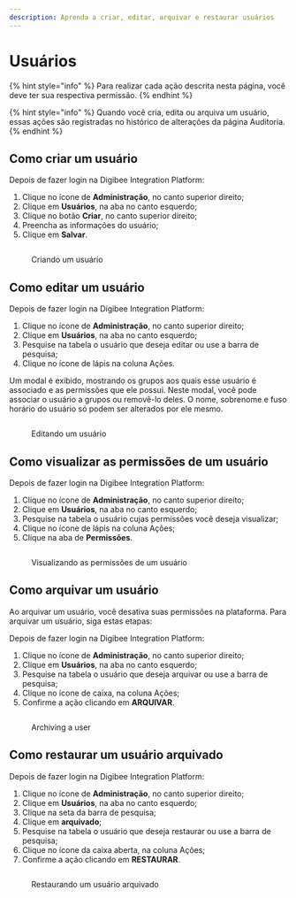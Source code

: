 ```yaml
---
description: Aprenda a criar, editar, arquivar e restaurar usuários
---
```


# Usuários

{% hint style="info" %}
Para realizar cada ação descrita nesta página, você deve ter sua respectiva permissão.
{% endhint %}

{% hint style="info" %}
Quando você cria, edita ou arquiva um usuário, essas ações são registradas no histórico de alterações da página Auditoria.
{% endhint %}

## Como criar um usuário

Depois de fazer login na Digibee Integration Platform:

1. Clique no ícone de **Administração**, no canto superior direito;
2. Clique em **Usuários**, na aba no canto esquerdo;
3. Clique no botão **Criar**, no canto superior direito;
4. Preencha as informações do usuário;
5. Clique em **Salvar**.

<figure><img src="https://i.imgur.com/cSln4qr.gif" alt=""><figcaption><p>Criando um usuário</p></figcaption></figure>

## Como editar um usuário

Depois de fazer login na Digibee Integration Platform:

1. Clique no ícone de **Administração**, no canto superior direito;
2. Clique em **Usuários**, na aba no canto esquerdo;
3. Pesquise na tabela o usuário que deseja editar ou use a barra de pesquisa;
4. Clique no ícone de lápis na coluna Ações.

Um modal é exibido, mostrando os grupos aos quais esse usuário é associado e as permissões que ele possui. Neste modal, você pode associar o usuário a grupos ou removê-lo deles. O nome, sobrenome e fuso horário do usuário só podem ser alterados por ele mesmo.

<figure><img src="https://i.imgur.com/zuPNw7P.gif" alt=""><figcaption><p>Editando um usuário</p></figcaption></figure>

## Como visualizar as permissões de um usuário

Depois de fazer login na Digibee Integration Platform:

1. Clique no ícone de **Administração**, no canto superior direito;
2. Clique em **Usuários**, na aba no canto esquerdo;
3. Pesquise na tabela o usuário cujas permissões você deseja visualizar;
4. Clique no ícone de lápis na coluna Ações;
5. Clique na aba de **Permissões**.

<figure><img src="https://i.imgur.com/wTHl1YE.gif" alt=""><figcaption><p>Visualizando as permissões de um usuário</p></figcaption></figure>

## Como arquivar um usuário

Ao arquivar um usuário, você desativa suas permissões na plataforma. Para arquivar um usuário, siga estas etapas:

Depois de fazer login na Digibee Integration Platform:

1. Clique no ícone de **Administração**, no canto superior direito;
2. Clique em **Usuários**, na aba no canto esquerdo;
3. Pesquise na tabela o usuário que deseja arquivar ou use a barra de pesquisa;
4. Clique no ícone de caixa, na coluna Ações;
5. Confirme a ação clicando em **ARQUIVAR**.

<figure><img src="https://i.imgur.com/mKHs8Qh.gif" alt=""><figcaption><p>Archiving a user</p></figcaption></figure>

## Como restaurar um usuário arquivado

Depois de fazer login na Digibee Integration Platform:

1. Clique no ícone de **Administração**, no canto superior direito;
2. Clique em **Usuários**, na aba no canto esquerdo;
3. Clique na seta da barra de pesquisa;
4. Clique em **arquivado**;
5. Pesquise na tabela o usuário que deseja restaurar ou use a barra de pesquisa;
6. Clique no ícone da caixa aberta, na coluna Ações;
7. Confirme a ação clicando em **RESTAURAR**.

<figure><img src="https://i.imgur.com/OxJwvvl.gif" alt=""><figcaption><p>Restaurando um usuário arquivado</p></figcaption></figure>

